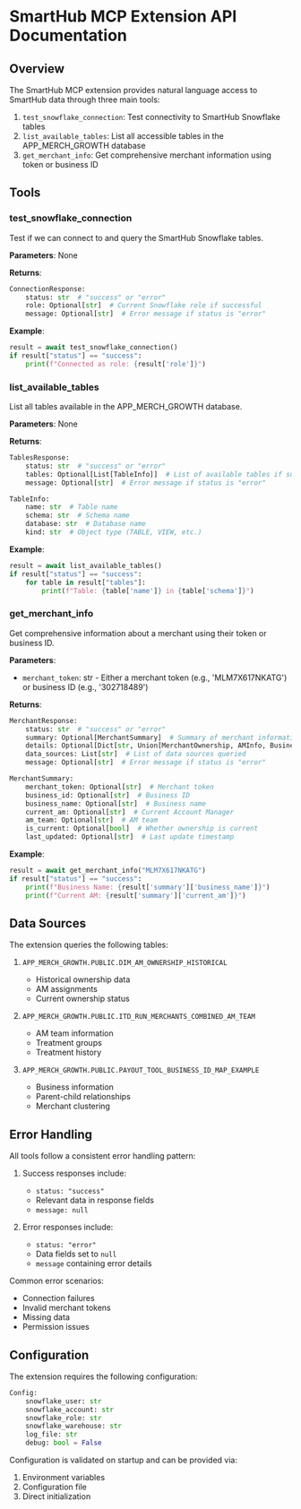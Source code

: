 # SmartHub MCP Extension API Documentation

## Overview

The SmartHub MCP extension provides natural language access to SmartHub data through three main tools:

1. `test_snowflake_connection`: Test connectivity to SmartHub Snowflake tables
2. `list_available_tables`: List all accessible tables in the APP_MERCH_GROWTH database
3. `get_merchant_info`: Get comprehensive merchant information using token or business ID

## Tools

### test_snowflake_connection

Test if we can connect to and query the SmartHub Snowflake tables.

**Parameters**: None

**Returns**:
```python
ConnectionResponse:
    status: str  # "success" or "error"
    role: Optional[str]  # Current Snowflake role if successful
    message: Optional[str]  # Error message if status is "error"
```

**Example**:
```python
result = await test_snowflake_connection()
if result["status"] == "success":
    print(f"Connected as role: {result['role']}")
```

### list_available_tables

List all tables available in the APP_MERCH_GROWTH database.

**Parameters**: None

**Returns**:
```python
TablesResponse:
    status: str  # "success" or "error"
    tables: Optional[List[TableInfo]]  # List of available tables if successful
    message: Optional[str]  # Error message if status is "error"

TableInfo:
    name: str  # Table name
    schema: str  # Schema name
    database: str  # Database name
    kind: str  # Object type (TABLE, VIEW, etc.)
```

**Example**:
```python
result = await list_available_tables()
if result["status"] == "success":
    for table in result["tables"]:
        print(f"Table: {table['name']} in {table['schema']}")
```

### get_merchant_info

Get comprehensive information about a merchant using their token or business ID.

**Parameters**:
- `merchant_token`: str - Either a merchant token (e.g., 'MLM7X617NKATG') or business ID (e.g., '302718489')

**Returns**:
```python
MerchantResponse:
    status: str  # "success" or "error"
    summary: Optional[MerchantSummary]  # Summary of merchant information
    details: Optional[Dict[str, Union[MerchantOwnership, AMInfo, BusinessInfo]]]  # Detailed data
    data_sources: List[str]  # List of data sources queried
    message: Optional[str]  # Error message if status is "error"

MerchantSummary:
    merchant_token: Optional[str]  # Merchant token
    business_id: Optional[str]  # Business ID
    business_name: Optional[str]  # Business name
    current_am: Optional[str]  # Current Account Manager
    am_team: Optional[str]  # AM team
    is_current: Optional[bool]  # Whether ownership is current
    last_updated: Optional[str]  # Last update timestamp
```

**Example**:
```python
result = await get_merchant_info("MLM7X617NKATG")
if result["status"] == "success":
    print(f"Business Name: {result['summary']['business_name']}")
    print(f"Current AM: {result['summary']['current_am']}")
```

## Data Sources

The extension queries the following tables:

1. `APP_MERCH_GROWTH.PUBLIC.DIM_AM_OWNERSHIP_HISTORICAL`
   - Historical ownership data
   - AM assignments
   - Current ownership status

2. `APP_MERCH_GROWTH.PUBLIC.ITD_RUN_MERCHANTS_COMBINED_AM_TEAM`
   - AM team information
   - Treatment groups
   - Treatment history

3. `APP_MERCH_GROWTH.PUBLIC.PAYOUT_TOOL_BUSINESS_ID_MAP_EXAMPLE`
   - Business information
   - Parent-child relationships
   - Merchant clustering

## Error Handling

All tools follow a consistent error handling pattern:

1. Success responses include:
   - `status: "success"`
   - Relevant data in response fields
   - `message: null`

2. Error responses include:
   - `status: "error"`
   - Data fields set to `null`
   - `message` containing error details

Common error scenarios:
- Connection failures
- Invalid merchant tokens
- Missing data
- Permission issues

## Configuration

The extension requires the following configuration:

```python
Config:
    snowflake_user: str
    snowflake_account: str
    snowflake_role: str
    snowflake_warehouse: str
    log_file: str
    debug: bool = False
```

Configuration is validated on startup and can be provided via:
1. Environment variables
2. Configuration file
3. Direct initialization